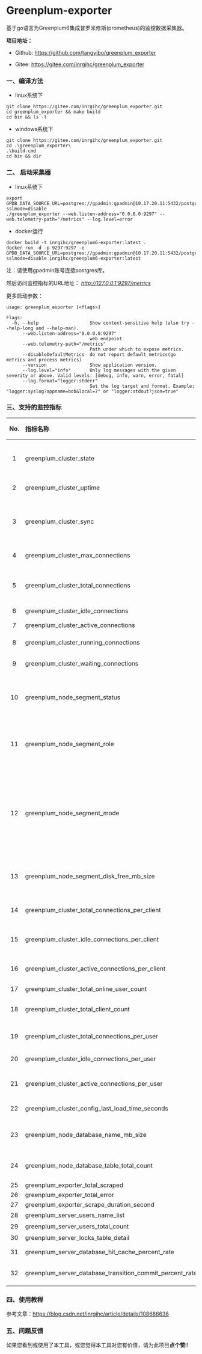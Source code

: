 # Greenplum-exporter

基于go语言为Greenplum6集成普罗米修斯(prometheus)的监控数据采集器。

**项目地址：**

- Github: https://github.com/tangyibo/greenplum_exporter

- Gitee: https://gitee.com/inrgihc/greenplum_exporter

### 一、编译方法

- linux系统下

```
git clone https://gitee.com/inrgihc/greenplum_exporter.git
cd greenplum_exporter && make build
cd bin && ls -l
```

- windows系统下

```
git clone https://gitee.com/inrgihc/greenplum_exporter.git
cd .\greenplum_exporter\
.\build.cmd
cd bin && dir
```


### 二、 启动采集器

- linux系统下

```
export GPDB_DATA_SOURCE_URL=postgres://gpadmin:gpadmin@10.17.20.11:5432/postgres?sslmode=disable
./greenplum_exporter --web.listen-address="0.0.0.0:9297" --web.telemetry-path="/metrics" --log.level=error
```

- docker运行

```
docker build -t inrgihc/greenplum6-exporter:latest .
docker run -d -p 9297:9297 -e GPDB_DATA_SOURCE_URL=postgres://gpadmin:gpadmin@10.17.20.11:5432/postgres?sslmode=disable inrgihc/greenplum6-exporter:latest 
```

注：请使用gpadmin账号连接postgres库。

然后访问监控指标的URL地址： *http://127.0.0.1:9297/metrics*

更多启动参数：

```
usage: greenplum_exporter [<flags>]

Flags:
  -h, --help                   Show context-sensitive help (also try --help-long and --help-man).
      --web.listen-address="0.0.0.0:9297"  
                               web endpoint
      --web.telemetry-path="/metrics"  
                               Path under which to expose metrics.
      --disableDefaultMetrics  do not report default metrics(go metrics and process metrics)
      --version                Show application version.
      --log.level="info"       Only log messages with the given severity or above. Valid levels: [debug, info, warn, error, fatal]
      --log.format="logger:stderr"  
                               Set the log target and format. Example: "logger:syslog?appname=bob&local=7" or "logger:stdout?json=true"

```

### 三、支持的监控指标

| No. | 指标名称	| 类型 | 标签组 |	度量单位 |	指标描述	| 数据源获取方法 |
|:----:|:----|:----|:----|:----|:----|:----|
|  1 | greenplum_cluster_state	| Gauge| version; master(master主机名)；standby(standby主机名) | boolean	| gp 可达状态 ?：1→ 可用;0→ 不可用 | SELECT count(\*) from gp_dist_random('gp_id'); select version(); SELECT hostname from p_segment_configuration where content=-1 and role='p'; |
|  2 | greenplum_cluster_uptime | Gauge | - | int | 启动持续的时间 | select extract(epoch from now() - pg_postmaster_start_time()); |
|  3 | greenplum_cluster_sync | Gauge | - | int | Master同步Standby状态? 1→ 正常;0→ 异常 | SELECT count(*) from pg_stat_replication where state='streaming' |
|  4 | greenplum_cluster_max_connections | Gauge | - | int | 最大连接个数 | show max_connections; show superuser_reserved_connections; |
|  5 | greenplum_cluster_total_connections	| Gauge | - |	int |	当前连接个数	| select count(\*) total, count(\*) filter(where current_query='<IDLE>') idle, count(\*) filter(where current_query<>'<IDLE>') active, count(\*) filter(where current_query<>'<IDLE>' and not waiting) running, count(\*) filter(where current_query<>'<IDLE>' and waiting) waiting from pg_stat_activity where procpid <> pg_backend_pid(); |
|  6 | greenplum_cluster_idle_connections | Gauge| - | int |	idle连接数 | 同上 |
|  7 | greenplum_cluster_active_connections | Gauge | - | int | active query | 同上 |
|  8 | greenplum_cluster_running_connections	| Gauge |	- | int |	query executing | 同上 |
|  9 | greenplum_cluster_waiting_connections	| Gauge | - | int | query waiting execute | 同上 |
| 10 | greenplum_node_segment_status | Gauge | hostname; address; dbid; content; preferred_role; port; replication_port | int	| segment的状态status: 1(U)→ up; 0(D)→ down | select * from gp_segment_configuration; |
| 11 | greenplum_node_segment_role | Gauge | hostname; address; dbid; content; preferred_role; port; replication_port | int	| segment的role角色: 1(P)→ primary; 2(M)→ mirror | 同上 |
| 12 | greenplum_node_segment_mode | Gauge | hostname; address; dbid; content; preferred_role; port; replication_port | int | segment的mode：1(S)→ Synced; 2(R)→ Resyncing; 3(C)→ Change Tracking; 4(N)→ Not Syncing | 同上|
| 13 | greenplum_node_segment_disk_free_mb_size | Gauge | hostname | MB | segment主机磁盘空间剩余大小（MB) | SELECT dfhostname as segment_hostname,sum(dfspace)/count(dfspace)/(1024*1024) as segment_disk_free_gb from gp_toolkit.gp_disk_free GROUP BY dfhostname|
| 14 | greenplum_cluster_total_connections_per_client | Gauge | client | int | 每个客户端的total连接数 |select usename, count(*) total, count(*) filter(where current_query='<IDLE>') idle, count(*) filter(where current_query<>'<IDLE>') active from pg_stat_activity group by 1; |
| 15 | greenplum_cluster_idle_connections_per_client | Gauge | client |	int |	每个客户端的idle连接数 | 同上 |
| 16 | greenplum_cluster_active_connections_per_client | Gauge | client |	int |	每个客户端的active连接数 | 同上 |
| 17 | greenplum_cluster_total_online_user_count | Gauge	| - | int | 在线账号数 |	同上 |
| 18 | greenplum_cluster_total_client_count  | Gauge | - |	int |	当前所有连接的客户端个数 | 同上 |
| 19 | greenplum_cluster_total_connections_per_user | Gauge |	usename |	int |	每个账号的total连接数	| select client_addr, count(*) total, count(*) filter(where current_query='<IDLE>') idle, count(*) filter(where current_query<>'<IDLE>') active from pg_stat_activity group by 1; |
| 20 | greenplum_cluster_idle_connections_per_user | Gauge | usename | int | 每个账号的idle连接数 | 同上 |
| 21 | greenplum_cluster_active_connections_per_user | Gauge | usename | int | 每个账号的active连接数 | 同上 |
| 22 | greenplum_cluster_config_last_load_time_seconds | Gauge	| - | int | 系统配置加载时间 |	SELECT pg_conf_load_time()  |
| 23 | greenplum_node_database_name_mb_size | Gauge | dbname | MB | 每个数据库占用的存储空间大小 |  SELECT dfhostname as segment_hostname,sum(dfspace)/count(dfspace)/(1024*1024) as segment_disk_free_gb from gp_toolkit.gp_disk_free GROUP BY dfhostname |
| 24 | greenplum_node_database_table_total_count | Gauge | dbname | - | 每个数据库内表的总数量 | SELECT count(*) as total from information_schema.tables where table_schema not in ('gp_toolkit','information_schema','pg_catalog');  |
| 25 | greenplum_exporter_total_scraped | Counter	| -| int | - | - |
| 26 | greenplum_exporter_total_error | Counter	| - | int	| - | - |
| 27 | greenplum_exporter_scrape_duration_second | Gauge	| - | int | - |	- |
| 28 | greenplum_server_users_name_list | Gauge	| - | int | 用户总数 |	SELECT usename from pg_catalog.pg_user; |
| 29 | greenplum_server_users_total_count | Gauge	| - | int | 用户明细 |	同上 |
| 30 | greenplum_server_locks_table_detail | Gauge	| pid;datname;usename;locktype;mode;application_name;state;lock_satus;query | int | 锁信息 |	 SELECT * from pg_locks |
| 31 | greenplum_server_database_hit_cache_percent_rate | Gauge	| - | float | 缓存命中率 |	select sum(blks_hit)/(sum(blks_read)+sum(blks_hit))*100 from pg_stat_database; |
| 32 | greenplum_server_database_transition_commit_percent_rate | Gauge	| - | float | 事务提交率 |	select sum(xact_commit)/(sum(xact_commit)+sum(xact_rollback))*100 from pg_stat_database; |

### 四、使用教程

参考文章：https://blog.csdn.net/inrgihc/article/details/108686638

### 五、问题反馈

如果您看到或使用了本工具，或您觉得本工具对您有价值，请为此项目**点个赞**!!
